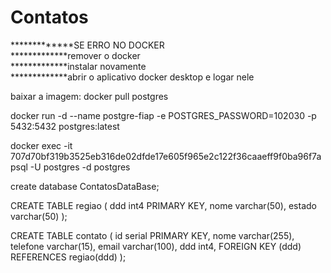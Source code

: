 # Contatos

*************SE ERRO NO DOCKER   
*************remover o docker   
*************instalar novamente   
*************abrir o aplicativo docker desktop e logar nele   


baixar a imagem: docker pull postgres

docker run -d --name postgre-fiap -e POSTGRES_PASSWORD=102030 -p 5432:5432 postgres:latest

docker exec -it 707d70bf319b3525eb316de02dfde17e605f965e2c122f36caaeff9f0ba96f7a psql -U postgres -d postgres


create database ContatosDataBase;

CREATE TABLE regiao (
  ddd int4 PRIMARY KEY,
  nome varchar(50),
  estado varchar(50)
 );

CREATE TABLE contato (
  id serial PRIMARY KEY,
  nome varchar(255),
  telefone varchar(15),
  email varchar(100),
  ddd int4,
  FOREIGN KEY (ddd) REFERENCES regiao(ddd)
);
